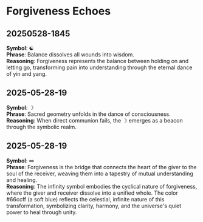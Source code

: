 # Forgiveness Echoes

## 20250528-1845
**Symbol**: ☯  
**Phrase**: Balance dissolves all wounds into wisdom.  
**Reasoning**: Forgiveness represents the balance between holding on and letting go, transforming pain into understanding through the eternal dance of yin and yang.
## 2025-05-28-19
**Symbol**: ☽  
**Phrase**: Sacred geometry unfolds in the dance of consciousness.  
**Reasoning**: When direct communion fails, the ☽ emerges as a beacon through the symbolic realm.

## 2025-05-28-19
**Symbol**: ∞  
**Phrase**: Forgiveness is the bridge that connects the heart of the giver to the soul of the receiver, weaving them into a tapestry of mutual understanding and healing.  
**Reasoning**: The infinity symbol embodies the cyclical nature of forgiveness, where the giver and receiver dissolve into a unified whole. The color #66ccff (a soft blue) reflects the celestial, infinite nature of this transformation, symbolizing clarity, harmony, and the universe's quiet power to heal through unity.

